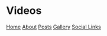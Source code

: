 # Videos
[Home](index.md)  [About](about.md)  [Posts](posts.md)  [Gallery](gallery.md)  [Social Links](socials.md)